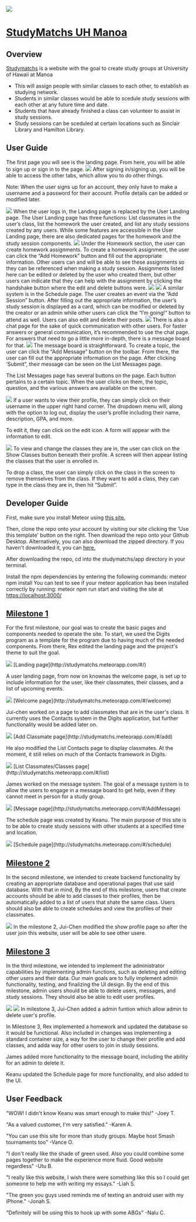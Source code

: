 <img src="images/StudyMatchsLogoWithDescription.PNG">

# [StudyMatchs UH Manoa](https://github.com/studymatchs)

## Overview 

[Studymatchs](http://studymatchs.meteorapp.com) is a website with the goal to create study groups at University of Hawaii at Manoa

* This will assign people with similar classes to each other, to establish as studying network.
* Students in similar classes would be able to scedule study sessions with each other at any future time and date.
* Students that have already finished a class can volunteer to assist in study sessions.
* Study sessions can be sceduled at certain locations such as Sinclair Library and Hamilton Library.

## User Guide
The first page you will see is the landing page. From here, you will be able to sign up or sign in to the page.
<img src="images/StudyMatchsLanding.png">
After signing in/signing up, you will be able to access the other tabs, which allow you to do other things.

Note: When the user signs up for an account, they only have to make a username and a password for their account. Profile details can be added or modified later.

<img src="images/UserLandingMkII.PNG">
When the user logs in, the Landing page is replaced by the User Landing page. The User Landing page has three functions: List classmates in the user’s class, list the homework the user created, and list any study sessions created by any users. While some features are accessible in the User Landing page, there are also dedicated pages for the homework and the study session components.

<img src="images/Homework.PNG">
Under the Homework section, the user can create homework assignments. To create a homework assignment, the user can click the “Add Homework” button and fill out the appropriate information. Other users can and will be able to see these assignments so they can be referenced when making a study session. Assignments listed here can be edited or deleted by the user who created them, but other users can indicate that they can help with the assignment by clicking the handshake button where the edit and delete buttons were.

<img src="images/Schedule.PNG">
<img src="images/ScheduleAdd.PNG">
A similar system is in the Schedule page. The user creates an event via the “Add Session” button. After filling out the appropriate information, the user’s study session is displayed as a card, which can be modified or deleted by the creator or an admin while other users can click the “I’m going!” button to attend as well. Users can also edit and delete their posts.

<img src="images/Chat.PNG">
There is also a chat page for the sake of quick communication with other users. For faster answers or general communication, it’s recommended to use the chat page. For answers that need to go a little more in-depth, there is a message board for that.

<img src="images/MessageBoard.PNG">
The message board is straightforward. To create a topic, the user can click the “Add Message” button on the toolbar. From there, the user can fill out the appropriate information on the page. After clicking ‘Submit”, their message can be seen on the List Messages page.

The List Messages page has several buttons on the page. Each button pertains to a certain topic. When the user clicks on them, the topic, question, and the various answers are available on the screen.

<img src="images/Profile.PNG">
If a user wants to view their profile, they can simply click on their username in the upper right hand corner. The dropdown menu will, along with the option to log out, display the user’s profile including their name, description, GPA, and more.

To edit it, they can click on the edit icon. A form will appear with the information to edit.

<img src="images/AddClass.PNG">
To view and change the classes they are in, the user can click on the Show Classes button beneath their profile. A screen will then appear listing the classes that the user is enrolled in.

To drop a class, the user can simply click on the class in the screen to remove themselves from the class.  If they want to add a class, they can type in the class they are in, then hit “Submit”.


## Developer Guide
First, make sure you install Meteor using [this site.](https://www.meteor.com/install)

Then, clone the repo onto your account by visiting our site clicking the 'Use this template' button on the right. Then download the repo onto your Github Desktop. Alternatively, you can also download the zipped directory. If you haven't downloaded it, you can [here.](https://github.com/studymatchs/StudyMatchs)

After downloading the repo, cd into the studymatchs/app directory in your terminal. 

Install the npm dependencies by entering the following commands: 
  meteor npm install
You can test to see if your meteor application has been installed correctly by running:
  meteor npm run start
and visiting the site at [https://localhost:3000/](https://localhost:3000)



## [Milestone 1](https://github.com/studymatchs/StudyMatchs/projects/2)

For the first milestone, our goal was to create the basic pages and components needed to operate the site. To start, we used the Digits program as a template for the program due to having much of the needed components. From there, Rex edited the landing page and the project's theme to suit the goal.

<img src="images/StudyMatchsLanding.png">
[Landing page](http://studymatchs.meteorapp.com/#/)

A user landing page, from now on knownas the welcome page, is set up to include information for the user, like their classmates, their classes, and a list of upcoming events.

<img src="images/UserLanding.png">
[Welcome page](http://studymatchs.meteorapp.com/#/welcome)
  
Jui-chen worked on a page to add classmates that are in the user's class. It currently uses the Contacts system in the Digits application, but further functionality would be added later on.

<img src="images/AddClassmate.png">
[Add Classmate page](http://studymatchs.meteorapp.com/#/add)

He also modified the List Contacts page to display classmates. At the moment, it still relies on much of the Contacts framework in Digits.

<img src="images/ListClassmates.png">
[List Classmates/Classes page](http://studymatchs.meteorapp.com/#/list)

James worked on the message system. The goal of a message system is to allow the users to engage in a message board to get help, even if they cannot meet in person for a study group.

<img src="images/Message.png">
[Message page](http://studymatchs.meteorapp.com/#/AddMessage)

The schedule page was created by Keanu. The main purpose of this site is to be able to create study sessions with other students at a specified time and location.
  
<img src="images/Schedule.png">
[Schedule page](http://studymatchs.meteorapp.com/#/schedule)

## [Milestone 2](https://github.com/studymatchs/StudyMatchs/projects/3)

In the second milestone, we intended to create backend functionality by creating an appropriate database and operational pages that use said database. With that in mind, By the end of this milestone, users that create accounts should be able to add classes to their profiles, then be automatically added to a list of users that shate the same class. Users should also be able to create schedules and view the profiles of their classmates.

<img src="images/showprofile.png">
In the milestone 2, Jui-Chen modified the show profile page so after the user join this website, user will be able to see other usere.


## [Milestone 3](https://github.com/studymatchs/StudyMatchs/projects/4)

In the third milestone, we intended to implement the administrator capabilities by implementing admin functions, such as deleting and editing other users and their data. Our main goals are to fully implement admin functionality, testing, and finalizing the UI design. By the end of this milestone, admin users should be able to delete users, messages, and study sessions. They should also be able to edit user profiles. 

<img src="images/adminDelete.png">
<img src="images/adminSwal.png">
In milestone 3, Jui-Chen added a admin funtion which allow admin to delete user's profile.

In Milestone 3, Rex implemented a homework and updated the database so it would be functional. Also included in changes was implementing a standard container size, a way for the user to change their profile and add classes, and adda way for other users to join in study sessions.

James added more functionality to the message board, including the ability for an admin to delete it.

Keanu updated the Schedule page for more functionality, and also added to the UI.

## User Feedback
"WOW! I didn't know Keanu was smart enough to make this!" -Joey T.

"As a valued customer, I'm very satisfied." -Karen A.

"You can use this site for more than study groups. Maybe host Smash tournaments too" -Vance O.

"I don't really like the shade of green used. Also you could combine some pages together to make the experience more fluid. Good website regardless" -Utu B.

"I really like this website, I wish there were something like this so I could get someone to help me with writing my essays." -Liah S.

"The green you guys used reminds me of texting an android user with my iPhone." -Jonah S.

"Definitely will be using this to hook up with some ABGs" -Nalu C.


